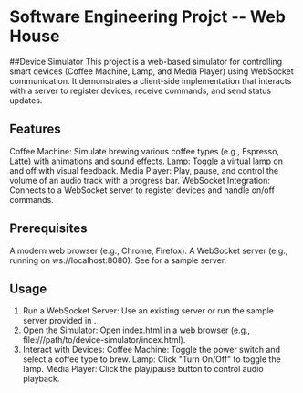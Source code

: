 # Software Engineering Projct -- Web House
##Device Simulator
This project is a web-based simulator for controlling smart devices (Coffee Machine, Lamp, and Media Player) using WebSocket communication. It demonstrates a client-side implementation that interacts with a server to register devices, receive commands, and send status updates.

## Features
Coffee Machine: Simulate brewing various coffee types (e.g., Espresso, Latte) with animations and sound effects.
Lamp: Toggle a virtual lamp on and off with visual feedback.
Media Player: Play, pause, and control the volume of an audio track with a progress bar.
WebSocket Integration: Connects to a WebSocket server to register devices and handle on/off commands.

## Prerequisites
A modern web browser (e.g., Chrome, Firefox).
A WebSocket server (e.g., running on ws://localhost:8080). See for a sample server.

## Usage
1. Run a WebSocket Server:
    Use an existing server or run the sample server provided in .
2. Open the Simulator:
    Open index.html in a web browser (e.g., file:///path/to/device-simulator/index.html).
3. Interact with Devices:
    Coffee Machine: Toggle the power switch and select a coffee type to brew.
    Lamp: Click "Turn On/Off" to toggle the lamp.
    Media Player: Click the play/pause button to control audio playback.